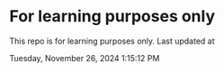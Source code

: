 # For learning purposes only
This repo is for learning purposes only.
Last updated at

Tuesday, November 26, 2024 1:15:12 PM

